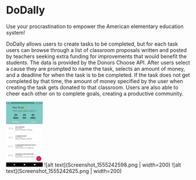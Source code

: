 # DoDally

Use your procrastination to empower the American elementary education system!

DoDally allows users to create tasks to be completed, but for each task users can browse through a list of classroom proposals written and posted by teachers seeking extra funding for improvements that would benefit the students. The data is provided by the Donors Choose API. After users select a cause they are prompted to name the task, selects an amount of money, and a deadline for when the task is to be completed. If the task does not get completed by that time, the amount of money specified by the user when creating the task gets donated to that classroom. Users are also able to cheer each other on to complete goals, creating a productive community.

<img src="Screenshot_1555242592.png" width="100">
 ![alt text](Screenshot_1555242598.png | width=200) ![alt text](Screenshot_1555242625.png | width=200)

